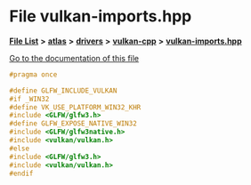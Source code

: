 

# File vulkan-imports.hpp

[**File List**](files.md) **>** [**atlas**](dir_1e6ffef027cfcf7ded3287660b505c9f.md) **>** [**drivers**](dir_1605561db8076fbb4262fa758aa3edc0.md) **>** [**vulkan-cpp**](dir_47b67bd74134333dd9ae7c9592fa3f49.md) **>** [**vulkan-imports.hpp**](vulkan-imports_8hpp.md)

[Go to the documentation of this file](vulkan-imports_8hpp.md)


```C++
#pragma once

#define GLFW_INCLUDE_VULKAN
#if _WIN32
#define VK_USE_PLATFORM_WIN32_KHR
#include <GLFW/glfw3.h>
#define GLFW_EXPOSE_NATIVE_WIN32
#include <GLFW/glfw3native.h>
#include <vulkan/vulkan.h>
#else
#include <GLFW/glfw3.h>
#include <vulkan/vulkan.h>
#endif
```


